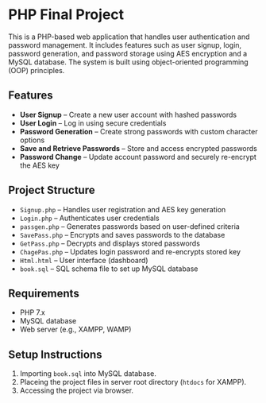 # PHP Final Project

This is a PHP-based web application that handles user authentication and password management. It includes features such as user signup, login, password generation, and password storage using AES encryption and a MySQL database. The system is built using object-oriented programming (OOP) principles.

## Features

- **User Signup** – Create a new user account with hashed passwords
- **User Login** – Log in using secure credentials
- **Password Generation** – Create strong passwords with custom character options
- **Save and Retrieve Passwords** – Store and access encrypted passwords
- **Password Change** – Update account password and securely re-encrypt the AES key

## Project Structure

- `Signup.php` – Handles user registration and AES key generation
- `Login.php` – Authenticates user credentials
- `passgen.php` – Generates passwords based on user-defined criteria
- `SavePass.php` – Encrypts and saves passwords to the database
- `GetPass.php` – Decrypts and displays stored passwords
- `ChagePas.php` – Updates login password and re-encrypts stored key
- `Html.html` – User interface (dashboard)
- `book.sql` – SQL schema file to set up MySQL database

## Requirements

- PHP 7.x 
- MySQL database
- Web server (e.g., XAMPP, WAMP)

## Setup Instructions

1. Importing `book.sql` into MySQL database.
2. Placeing the project files in server root directory (`htdocs` for XAMPP).
3. Accessing the project via  browser.
